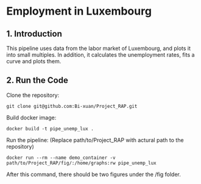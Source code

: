 # Employment in Luxembourg
## 1. Introduction
This pipeline uses data from the labor market of Luxembourg, and plots it into small multiples. In addition, it calculates the unemployment rates, fits a curve and plots them.

## 2. Run the Code
Clone the repository:
```
git clone git@github.com:Bi-xuan/Project_RAP.git
```
Build docker image:
```
docker build -t pipe_unemp_lux .
```
Run the pipeline: (Replace path/to/Project_RAP with actural path to the repository)
```
docker run --rm --name demo_container -v path/to/Project_RAP/fig/:/home/graphs:rw pipe_unemp_lux
```
After this command, there should be two figures under the /fig folder.
